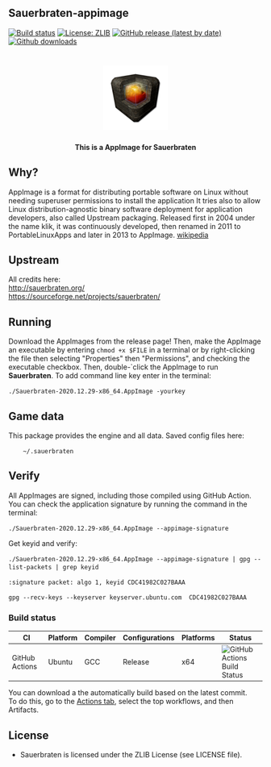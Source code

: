 Sauerbraten-appimage
--------------------
[![Build status](https://github.com/tx00100xt/Sauerbraten-appimage/actions/workflows/appimage_ci.yml/badge.svg)](https://github.com/tx00100xt//Sauerbraten-appimage/actions/)
[![License: ZLIB](https://img.shields.io/badge/License-ZLIB-blue.svg)](https://raw.githubusercontent.com/tx00100xt/Sauerbraten-appimage/refs/heads/master/LICENSE)
[![GitHub release (latest by date)](https://img.shields.io/github/v/release/tx00100xt/Sauerbraten-appimage)](https://github.com/tx00100xt/Sauerbraten-appimage/releases/tag/2020.12.29)
[![Github downloads](https://img.shields.io/github/downloads/tx00100xt/Sauerbraten-appimage/total.svg?logo=github&logoColor=white&style=flat-square&color=E75776)](https://github.com/tx00100xt/Sauerbraten-appimage/releases/)

<h1 align="center">
  <img src="https://raw.githubusercontent.com/tx00100xt/Sauerbraten-appimage/main/AppDir/usr/share/icons/hicolor/128x128/apps/org.sauerbraten.Sauerbraten.png" alt="AppImage for Sauerbraten">
  <br/>
</h1>
<p align="center"><b>This is a AppImage for Sauerbraten</b>

## Why?
AppImage is a format for distributing portable software on Linux without needing superuser permissions to install the application  It tries also to allow Linux distribution-agnostic binary software deployment for application developers, also called Upstream packaging. Released first in 2004 under the name klik, it was continuously developed, then renamed in 2011 to PortableLinuxApps and later in 2013 to AppImage. [wikipedia](https://en.wikipedia.org/wiki/AppImage)

## Upstream
All credits here:  
http://sauerbraten.org/  
https://sourceforge.net/projects/sauerbraten/
## Running
Download the AppImages from the release page! Then, make the AppImage an executable by entering `chmod +x $FILE` in a terminal or by right-clicking the file then selecting "Properties" then "Permissions", and checking the executable checkbox. Then, double-`click the AppImage to run **Sauerbraten**. To add command line key enter in the terminal:
```
./Sauerbraten-2020.12.29-x86_64.AppImage -yourkey
```

## Game data
This package provides the engine and all data. Saved config files here:
```
    ~/.sauerbraten
```

## Verify
All AppImages are signed, including those compiled using GitHub Action.  
You can check the application signature by running the command in the terminal:
```
./Sauerbraten-2020.12.29-x86_64.AppImage --appimage-signature
```
Get keyid and verify:  
```
./Sauerbraten-2020.12.29-x86_64.AppImage --appimage-signature | gpg --list-packets | grep keyid

```
```
:signature packet: algo 1, keyid CDC41982C027BAAA
```
```
gpg --recv-keys --keyserver keyserver.ubuntu.com  CDC41982C027BAAA

```

### Build status
|CI|Platform|Compiler|Configurations|Platforms|Status|
|---|---|---|---|---|---|
|GitHub Actions|Ubuntu|GCC|Release|x64|![GitHub Actions Build Status](https://github.com/tx00100xt/Sauerbraten-appimage/actions/workflows/appimage_ci.yml/badge.svg)

You can download a the automatically build based on the latest commit.  
To do this, go to the [Actions tab], select the top workflows, and then Artifacts.

License
-------

* Sauerbraten is licensed under the ZLIB License (see LICENSE file).

[Actions tab]: https://github.com/tx00100xt//Sauerbraten-appimage/actions "Download Artifacts"
